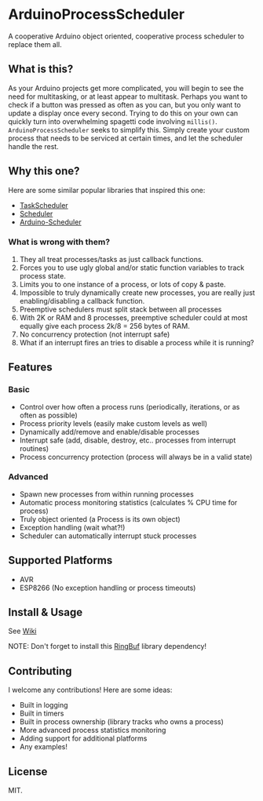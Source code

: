 # ArduinoProcessScheduler
A cooperative Arduino object oriented, cooperative process scheduler to replace them all.

## What is this?
As your Arduino projects get more complicated, you will begin to see the need for multitasking, or at least appear to multitask. Perhaps you want to check if a button was pressed as often as you can, but you only want to update a display once every second. Trying to do this on your own can quickly turn into overwhelming spagetti code involving `millis()`. `ArduinoProcessScheduler` seeks to simplify this. Simply create your custom process that needs to be serviced at certain times, and let the scheduler handle the rest.

## Why this one?

Here are some similar popular libraries that inspired this one:
- [TaskScheduler](https://github.com/arkhipenko/TaskScheduler)
- [Scheduler](https://github.com/arduino-libraries/Scheduler)
- [Arduino-Scheduler](https://github.com/mikaelpatel/Arduino-Scheduler)

### What is wrong with them?

1. They all treat processes/tasks as just callback functions. 
  1. Forces you to use ugly global and/or static function variables to track process state.
  2. Limits you to one instance of a process, or lots of copy & paste.
  3. Impossible to truly dynamically create new processes, you are really just enabling/disabling a callback function.
2. Preemptive schedulers must split stack between all processes
  1. With 2K or RAM and 8 processes, preemptive scheduler could at most equally give each process 2k/8 = 256 bytes of RAM.
3. No concurrency protection (not interrupt safe)
  1. What if an interrupt fires an tries to disable a process while it is running?


## Features
### Basic
- Control over how often a process runs (periodically, iterations, or as often as possible)
- Process priority levels (easily make custom levels as well)
- Dynamically add/remove and enable/disable processes
- Interrupt safe (add, disable, destroy, etc.. processes from interrupt routines)
- Process concurrency protection (process will always be in a valid state)

### Advanced
- Spawn new processes from within running processes
- Automatic process monitoring statistics (calculates % CPU time for process)
- Truly object oriented (a Process is its own object)
- Exception handling (wait what?!)
- Scheduler can automatically interrupt stuck processes

## Supported Platforms
- AVR
- ESP8266 (No exception handling or process timeouts)


## Install & Usage 
See [Wiki](https://github.com/wizard97/ArduinoProcessScheduler/wiki)

NOTE: Don't forget to install this [RingBuf](https://github.com/wizard97/ArduinoRingBuffer) library dependency!

## Contributing
I welcome any contributions! Here are some ideas:
- Built in logging
- Built in timers
- Built in process ownership (library tracks who owns a process)
- More advanced process statistics monitoring
- Adding support for additional platforms
- Any examples!


## License
MIT.
